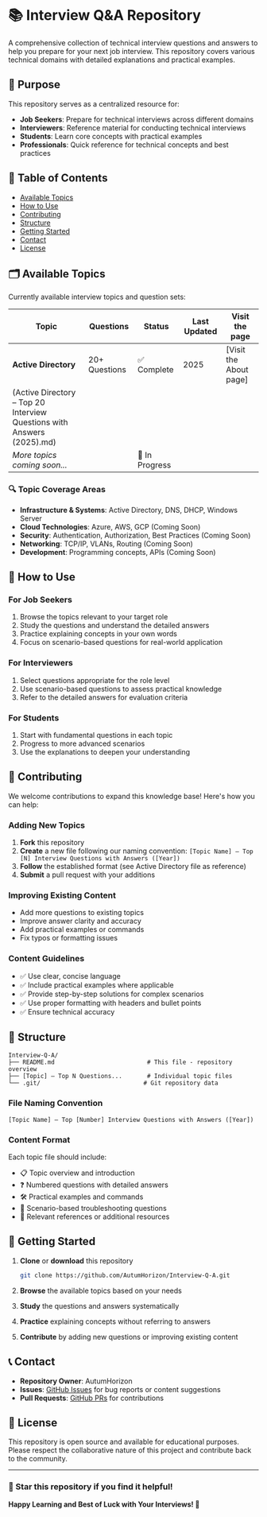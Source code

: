 # 📚 Interview Q&A Repository

A comprehensive collection of technical interview questions and answers to help you prepare for your next job interview. This repository covers various technical domains with detailed explanations and practical examples.

## 🎯 Purpose

This repository serves as a centralized resource for:
- **Job Seekers**: Prepare for technical interviews across different domains
- **Interviewers**: Reference material for conducting technical interviews  
- **Students**: Learn core concepts with practical examples
- **Professionals**: Quick reference for technical concepts and best practices

## 📖 Table of Contents

- [Available Topics](#-available-topics)
- [How to Use](#-how-to-use)
- [Contributing](#-contributing)
- [Structure](#-structure)
- [Getting Started](#-getting-started)
- [Contact](#-contact)
- [License](#-license)

## 🗂️ Available Topics

Currently available interview topics and question sets:

| Topic | Questions | Status | Last Updated | Visit the page |
|-------|-----------|--------|--------------| -------------- |
| **Active Directory** | 20+ Questions | ✅ Complete | 2025 | [Visit the About page]
(Active Directory – Top 20 Interview Questions with Answers (2025).md) |
| *More topics coming soon...* | | 🚧 In Progress | | |

### 🔍 Topic Coverage Areas
- **Infrastructure & Systems**: Active Directory, DNS, DHCP, Windows Server
- **Cloud Technologies**: Azure, AWS, GCP (Coming Soon)
- **Security**: Authentication, Authorization, Best Practices (Coming Soon)  
- **Networking**: TCP/IP, VLANs, Routing (Coming Soon)
- **Development**: Programming concepts, APIs (Coming Soon)

## 🚀 How to Use

### For Job Seekers
1. Browse the topics relevant to your target role
2. Study the questions and understand the detailed answers
3. Practice explaining concepts in your own words
4. Focus on scenario-based questions for real-world application

### For Interviewers  
1. Select questions appropriate for the role level
2. Use scenario-based questions to assess practical knowledge
3. Refer to the detailed answers for evaluation criteria

### For Students
1. Start with fundamental questions in each topic
2. Progress to more advanced scenarios
3. Use the explanations to deepen your understanding

## 🤝 Contributing

We welcome contributions to expand this knowledge base! Here's how you can help:

### Adding New Topics
1. **Fork** this repository
2. **Create** a new file following our naming convention: `[Topic Name] – Top [N] Interview Questions with Answers ([Year])`
3. **Follow** the established format (see Active Directory file as reference)
4. **Submit** a pull request with your additions

### Improving Existing Content
- Add more questions to existing topics
- Improve answer clarity and accuracy
- Add practical examples or commands
- Fix typos or formatting issues

### Content Guidelines
- ✅ Use clear, concise language
- ✅ Include practical examples where applicable  
- ✅ Provide step-by-step solutions for complex scenarios
- ✅ Use proper formatting with headers and bullet points
- ✅ Ensure technical accuracy

## 📁 Structure

```
Interview-Q-A/
├── README.md                          # This file - repository overview
├── [Topic] – Top N Questions...       # Individual topic files
└── .git/                             # Git repository data
```

### File Naming Convention
```
[Topic Name] – Top [Number] Interview Questions with Answers ([Year])
```

### Content Format
Each topic file should include:
- 📋 Topic overview and introduction
- ❓ Numbered questions with detailed answers
- 🛠️ Practical examples and commands
- 📝 Scenario-based troubleshooting questions
- 🔗 Relevant references or additional resources

## 🏁 Getting Started

1. **Clone** or **download** this repository
   ```bash
   git clone https://github.com/AutumHorizon/Interview-Q-A.git
   ```

2. **Browse** the available topics based on your needs

3. **Study** the questions and answers systematically  

4. **Practice** explaining concepts without referring to answers

5. **Contribute** by adding new questions or improving existing content

## 📞 Contact

- **Repository Owner**: AutumHorizon
- **Issues**: [GitHub Issues](../../issues) for bug reports or content suggestions
- **Pull Requests**: [GitHub PRs](../../pulls) for contributions

## 📄 License

This repository is open source and available for educational purposes. Please respect the collaborative nature of this project and contribute back to the community.

---

### 🌟 Star this repository if you find it helpful!

**Happy Learning and Best of Luck with Your Interviews! 🎉**
